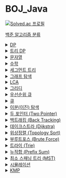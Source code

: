 # BOJ_Java
[![Solved.ac
프로필](http://mazassumnida.wtf/api/generate_badge?boj=anm0307)](https://solved.ac/anm0307)

<a href="https://www.acmicpc.net/problem/tags">백준 알고리즘 분류</a>
<details>
<summary><a href="https://www.acmicpc.net/problemset?sort=ac_desc&algo=25"> DP</a></summary>
<div markdown="1">       
<pre>
- <a href="https://www.acmicpc.net/problem/1010">1010. 다리 놓기</a>
- <a href="https://www.acmicpc.net/problem/2839">2839. 설탕 배달</a>
- <a href="https://www.acmicpc.net/problem/1463">1463. 1로 만들기</a>
- <a href="https://www.acmicpc.net/problem/16441">16441. 아기돼지와 늑대</a>
- <a href="https://www.acmicpc.net/problem/1562">1562. 계단 수</a>
- <a href="https://www.acmicpc.net/problem/2098">2098. 외판원 순회</a>
- <a href="https://www.acmicpc.net/problem/27212">27212. 미팅</a>
- <a href="https://www.acmicpc.net/problem/11066">11066. 파일 합치기</a>
- <a href="https://www.acmicpc.net/problem/12865">12865. 평범한 배낭</a>
- <a href="https://www.acmicpc.net/problem/7579">7579. 앱</a>
- <a href="https://www.acmicpc.net/problem/2293">2293. 동전 1</a>
- <a href="https://www.acmicpc.net/problem/2294">2294. 동전 2</a>
- <a href="https://www.acmicpc.net/problem/11053">11053. 가장 긴 증가하는 부분 수열</a>
- <a href="https://www.acmicpc.net/problem/11054">11054. 가장 긴 바이토닉 부분 수열</a>
- <a href="https://www.acmicpc.net/problem/11722">11722. 가장 긴 감소하는 부분 수열</a>
- <a href="https://www.acmicpc.net/problem/11055">11055. 가장 큰 증가 부분 수열</a>
- <a href="https://www.acmicpc.net/problem/15486">15486. 퇴사 2</a>
- <a href="https://www.acmicpc.net/problem/2565">2565. 전깃줄</a>
- <a href="https://www.acmicpc.net/problem/1937">1937. 욕심쟁이 판다</a>
- <a href="https://www.acmicpc.net/problem/1520">1520. 내리막 길</a>
- <a href="https://www.acmicpc.net/problem/1103">1103. 게임</a>
- <a href="https://www.acmicpc.net/problem/17090">17090. 미로 탈출하기</a>
- <a href="https://www.acmicpc.net/problem/11726">11726. 2×n 타일링</a>
- <a href="https://www.acmicpc.net/problem/11727">11727. 2×n 타일링 2</a>
- <a href="https://www.acmicpc.net/problem/1793">1793. 타일링</a>
- <a href="https://www.acmicpc.net/problem/2096">2096. 내려가기</a>
- <a href="https://www.acmicpc.net/problem/15571">15571. 블록 3</a>
- <a href="https://www.acmicpc.net/problem/15572">15572. 블록 4</a>
- <a href="https://www.acmicpc.net/problem/2629">2629. 양팔저울</a>
- <a href="https://www.acmicpc.net/problem/16194">16194. 카드 구매하기 2</a>
- <a href="https://www.acmicpc.net/problem/5557">5557. 1학년</a>
- <a href="https://www.acmicpc.net/problem/17070">17070. 파이프 옮기기 1</a>
- <a href="https://www.acmicpc.net/problem/11049">11049. 행렬 곱셈 순서</a>
- <a href="https://www.acmicpc.net/problem/2169">2169. 로봇 조종하기</a>
</pre>
</div>
</details>

<details>
<summary><a href="https://www.acmicpc.net/problemset?sort=ac_desc&algo=92"> 트리 DP</a></summary>
<div markdown="1">       
<pre>
- <a href="https://www.acmicpc.net/problem/15681">15681. 트리와 쿼리</a>
- <a href="https://www.acmicpc.net/problem/2213">2213. 트리의 독립집합</a>
- <a href="https://www.acmicpc.net/problem/2533">2533. 사회망 서비스(SNS)</a>
- <a href="https://www.acmicpc.net/problem/1949">1949. 우수 마을</a>
- <a href="https://www.acmicpc.net/problem/1135">1135. 뉴스 전하기</a>
- <a href="https://www.acmicpc.net/problem/13325">13325. 이진 트리</a>
- <a href="https://www.acmicpc.net/problem/14267">14267. 회사 문화 1</a>
</pre>
</div>
</details>

<details>
<summary><a href="https://www.acmicpc.net/problemset?sort=ac_desc&algo=158"> 문자열</a></summary>
<div markdown="1">       
<pre>
- <a href="https://www.acmicpc.net/problem/4458">4458. 첫 글자를 대문자로</a>
- <a href="https://www.acmicpc.net/problem/5582">5582. 공통 부분 문자열</a>
- <a href="https://www.acmicpc.net/problem/9251">9251. LCS</a>
- <a href="https://www.acmicpc.net/problem/9935">9935. 문자열 폭발</a>
- <a href="https://www.acmicpc.net/problem/5430">5430. AC</a>
</pre>
</div>
</details>

<details>
<summary><a href="acmicpc.net/problemset?sort=ac_desc&algo=124"> 수학</a></summary>
<div markdown="1">       
<pre>
- <a href="https://www.acmicpc.net/problem/2417">2471. 정수 제곱근</a>
- <a href="https://www.acmicpc.net/problem/13458">13458. 시험 감독</a>
- <a href="https://www.acmicpc.net/problem/1064">1064. 평행사변형</a>
</pre>
</div>
</details>

<details>
<summary><a href="https://www.acmicpc.net/problemset?sort=ac_desc&algo=65"> 세그먼트 트리</a></summary>
<div markdown="1">       
<pre>
- <a href="https://www.acmicpc.net/problem/2042">2042. 구간 합 구하기</a>
- <a href="https://www.acmicpc.net/problem/11505">11505. 구간 곱 구하기</a>
- <a href="https://www.acmicpc.net/problem/2357">2357. 최솟값과 최댓값</a>
- <a href="https://www.acmicpc.net/problem/24915">24915. 센터가 돋보여야 해</a>
</pre>
</div>
</details>

<details>
<summary><a href="https://www.acmicpc.net/problemset?sort=ac_desc&algo=11"> 그래프 탐색</a></summary>
<div markdown="1">       
<pre>
- <a href="https://www.acmicpc.net/problem/2606">2606. 바이러스</a>
- <a href="https://www.acmicpc.net/problem/7569">7569. 토마토</a>
- <a href="https://www.acmicpc.net/problem/3197">3197. 백조의 호수</a>
- <a href="https://www.acmicpc.net/problem/2665">2665. 미로만들기</a>
- <a href="https://www.acmicpc.net/problem/2665">2206. 벽 부수고 이동하기</a>
- <a href="https://www.acmicpc.net/problem/1600">1600. 말이 되고픈 원숭이</a>
- <a href="https://www.acmicpc.net/problem/1261">1261. 알고스팟</a>
</pre>
</div>
</details>

<details>
<summary><a href="https://www.acmicpc.net/problemset?sort=ac_desc&algo=41"> LCA</a></summary>
<div markdown="1">       
<pre>
- <a href="https://www.acmicpc.net/problem/11437">11437. LCA</a>
- <a href="https://www.acmicpc.net/problem/11438">11438. LCA 2</a> (Segment Tree, DP)
</pre>
</div>
</details>

<details>
<summary><a href="https://www.acmicpc.net/problemset?sort=ac_desc&algo=33"> 그리디</a></summary>
<div markdown="1">       
<pre>
- <a href="https://www.acmicpc.net/problem/1715">1715. 카드 정렬하기</a>
- <a href="https://www.acmicpc.net/problem/2873">2873. 롤러코스터</a>
- <a href="https://www.acmicpc.net/problem/1202">1202. 보석 도둑</a>
- <a href="https://www.acmicpc.net/problem/13975">13975. 파일 합치기 3</a>
- <a href="https://www.acmicpc.net/problem/2437">2437. 저울</a>
- <a href="https://www.acmicpc.net/problem/1339">1339. 단어 수학</a>
- <a href="https://www.acmicpc.net/problem/1744">1744. 수 묶기</a>
- <a href="https://www.acmicpc.net/problem/11000">11000. 강의실 배정</a>
- <a href="https://www.acmicpc.net/problem/1700">1700. 멀티탭 스케줄링</a>
</pre>
</div>
</details>

<details>
<summary><a href="https://www.acmicpc.net/problemset?sort=ac_desc&algo=59"> 우선순위 큐</a></summary>
<div markdown="1">       
<pre>
- <a href="https://www.acmicpc.net/problem/2014">2014. 소수의 곱</a>
- <a href="https://www.acmicpc.net/problem/14464">14464. 소가 길을 건너간 이유 4</a>
- <a href="https://www.acmicpc.net/problem/1781">1781. 컵라면</a>
</pre>
</div>
</details>

<details>
<summary><a href="https://www.acmicpc.net/problemset?sort=ac_desc&algo=72"> 큐</a></summary>
<div markdown="1">       
<pre>
- <a href="https://www.acmicpc.net/problem/3190">3190. 뱀</a>
</pre>
</div>
</details>

<details>
<summary><a href="https://www.acmicpc.net/problemset?sort=ac_desc&algo=12"> 이분(이진) 탐색</a></summary>
<div markdown="1">       
<pre>
- <a href="https://www.acmicpc.net/problem/1450">1450. 냅색문제</a>
- <a href="https://www.acmicpc.net/problem/1208">1208. 부분수열의 합 2</a>
- <a href="https://www.acmicpc.net/problem/2352">2352. 반도체 설계</a>
- <a href="https://www.acmicpc.net/problem/12015">12015. 가장 긴 증가하는 부분 수열 2</a>
- <a href="https://www.acmicpc.net/problem/10815">10815. 숫자 카드</a>
- <a href="https://www.acmicpc.net/problem/10816">10816. 숫자 카드 2</a>
- <a href="https://www.acmicpc.net/problem/1654">1654. 랜선 자르기</a>
- <a href="https://www.acmicpc.net/problem/2805">2805. 나무 자르기</a>
- <a href="https://www.acmicpc.net/problem/2110">2110. 공유기 설치</a>
- <a href="https://www.acmicpc.net/problem/3020">3020. 개똥벌레</a>
- <a href="https://www.acmicpc.net/problem/2143">2143. 두 배열의 합</a>
- <a href="https://www.acmicpc.net/problem/2467">2467. 용액</a>
</pre>
</div>
</details>

<details>
<summary><a href="https://www.acmicpc.net/problemset?sort=ac_desc&algo=80"> 두 포인터 (Two Pointer)</a></summary>
<div markdown="1">       
<pre>
- <a href="https://www.acmicpc.net/problem/2842">2842. 집배원 한상덕</a>
- <a href="https://www.acmicpc.net/problem/1253">1253. 좋다</a>
- <a href="https://www.acmicpc.net/problem/1806">1806. 부분합</a>
</pre>
</div>
</details>

<details>
<summary><a href="https://www.acmicpc.net/problemset?sort=ac_desc&algo=5"> 백트래킹 (Back Tracking)</a></summary>
<div markdown="1">       
<pre>
- <a href="https://www.acmicpc.net/problem/15686">15686. 치킨 배달</a>
- <a href="https://www.acmicpc.net/problem/1987">1987. 알파벳</a>
- <a href="https://www.acmicpc.net/problem/19236">19236. 청소년 상어</a>
- <a href="https://www.acmicpc.net/problem/1759">1759. 암호 만들기</a>
</pre>
</div>
</details>

<details>
<summary><a href="https://www.acmicpc.net/problemset?sort=ac_desc&algo=22"> 데이크스트라 (Dijkstra)</a></summary>
<div markdown="1">       
<pre>
- <a href="https://www.acmicpc.net/problem/1753">1753. 최단경로</a>
- <a href="https://www.acmicpc.net/problem/1504">1504. 특정한 최단 경로</a>
- <a href="https://www.acmicpc.net/problem/1238">1238. 파티</a>
- <a href="https://www.acmicpc.net/problem/5719">5719. 거의 최단 경로</a>
- <a href="https://www.acmicpc.net/problem/1854">1854. K번째 최단경로 찾기</a>
- <a href="https://www.acmicpc.net/problem/9376">9376. 탈옥</a>
- <a href="https://www.acmicpc.net/problem/14938">14938. 서강그라운드</a>
- <a href="https://www.acmicpc.net/problem/10282">10282. 해킹</a>
- <a href="https://www.acmicpc.net/problem/2176">2176. 합리적인 이동경로</a>
</pre>
</div>
</details>

<details>
<summary><a href="https://www.acmicpc.net/problemset?sort=ac_desc&algo=78"> 위상정렬 (Topology Sort)</a></summary>
<div markdown="1">       
<pre>
- <a href="https://www.acmicpc.net/problem/1005">1005. ACM Craft</a>
- <a href="https://www.acmicpc.net/problem/3665">3665. 최종 순위</a>
- <a href="https://www.acmicpc.net/problem/2623">2623. 음악프로그램</a>
- <a href="https://www.acmicpc.net/problem/1516">1516. 게임 개발</a>
</pre>
</div>
</details>

<details>
<summary><a href="https://www.acmicpc.net/problemset?sort=ac_desc&algo=125"> 부루트포스 (Brute Force)</a></summary>
<div markdown="1">       
<pre>
- <a href="https://www.acmicpc.net/problem/15660">15660. 테르토미노 (2)</a>
</pre>
</div>
</details>

<details>
<summary><a href="https://www.acmicpc.net/problemset?sort=ac_desc&algo=79"> 트라이 (Trie)</a></summary>
<div markdown="1">       
<pre>
- <a href="https://www.acmicpc.net/problem/5052">5052. 전화번호 목록</a>
</pre>
</div>
</details>

<details>
<summary><a href="https://www.acmicpc.net/problemset?sort=ac_desc&algo=139"> 누적합 (Prefix Sum)</a></summary>
<div markdown="1">       
<pre>
- <a href="https://www.acmicpc.net/problem/3020">3020. 개똥벌레</a>
- <a href="https://www.acmicpc.net/problem/11659">11659. 구간 합 구하기 4</a>
- <a href="https://www.acmicpc.net/problem/11660">11660. 구간 합 구하기 5</a>
- <a href="https://www.acmicpc.net/problem/2143">2143. 두 배열의 합</a>
</pre>
</div>
</details>

<details>
<summary><a href="https://www.acmicpc.net/problemset?sort=ac_desc&algo=49"> 최소 스패닝 트리 (MST)</a></summary>
<div markdown="1">       
<pre>
- <a href="https://www.acmicpc.net/problem/1197">1197. 최소 스패닝 트리 (Prim, Kruskal)</a>
- <a href="https://www.acmicpc.net/problem/1922">1922. 네트워크 연결 (Prim, Kruskal)</a>
- <a href="https://www.acmicpc.net/problem/1647">1647. 도시 분할 계획 (Prim, Kruskal)</a>
- <a href="https://www.acmicpc.net/problem/4386">4386. 별자리 만들기 (Kruskal)</a>
</pre>
</div>
</details>

<details>
<summary><a href="https://www.acmicpc.net/problemset?sort=ac_desc&algo=141"> 시뮬레이션</a></summary>
<div markdown="1">       
<pre>
- <a href="https://www.acmicpc.net/problem/14503">14503. 로봇 청소기</a>
</pre>
</div>
</details>

<details>
<summary><a href="https://www.acmicpc.net/problemset?sort=ac_desc&algo=40"> KMP</a></summary>
<div markdown="1">       
<pre>
- <a href="https://www.acmicpc.net/problem/1701">1701. Cubeditor</a>
- <a href="https://www.acmicpc.net/problem/1786">1786. 찾기</a>
- <a href="https://www.acmicpc.net/problem/1305">1305. 광고</a>
- <a href="https://www.acmicpc.net/problem/4354">4354. 문자열 제곱</a>
- <a href="https://www.acmicpc.net/problem/10266">10266. 시계 사진들</a>
- <a href="https://www.acmicpc.net/problem/11585">11585. 속타는 저녁 메뉴</a>
</pre>
</div>
</details>
